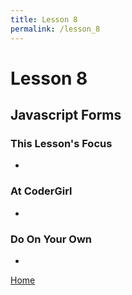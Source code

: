```yaml
---
title: Lesson 8
permalink: /lesson_8
---
```


# Lesson 8

## Javascript Forms

### This Lesson's Focus
*

### At CoderGirl
*

### Do On Your Own
*

[Home]( /web_group_cohort )
